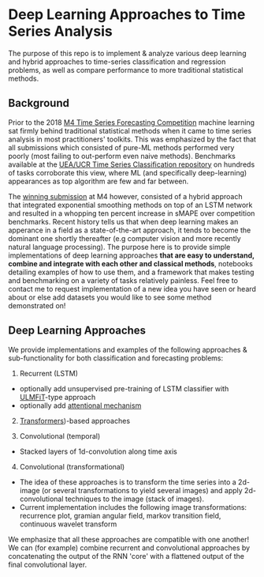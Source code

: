 # Deep Learning Approaches to Time Series Analysis

The purpose of this repo is to implement & analyze various deep learning and hybrid approaches to time-series 
classification and regression problems, as well as compare performance to more traditional statistical methods.

## Background

Prior to the 2018 [M4 Time Series Forecasting Competition](https://robjhyndman.com/hyndsight/m4comp/) machine learning sat firmly behind traditional statistical methods when it came to time series analysis in most practitioners' toolkits. This was emphasized by the fact that all submissions which consisted of pure-ML methods performed very poorly (most failing to out-perform even naive methods). Benchmarks available at the [UEA/UCR Time Series Classification repository](http://www.timeseriesclassification.com/) on hundreds of tasks corroborate this view, where ML (and specifically deep-learning) appearances as top algorithm are few and far between.

The [winning submission](https://eng.uber.com/m4-forecasting-competition/) at M4 however, consisted of a hybrid approach that integrated exponential smoothing methods on top of an LSTM network and resulted in a whopping ten percent increase in sMAPE over competition benchmarks. Recent history tells us that when deep learning makes an apperance in a field as a state-of-the-art approach, it tends to become the dominant one shortly thereafter (e.g computer vision and more recently natural language processing). The purpose here is to provide simple implementations of deep learning approaches **that are easy to understand, combine and integrate with each other and classical methods**, notebooks detailing examples of how to use them, and a framework that makes testing and benchmarking on a variety of tasks relatively painless. Feel free to contact me to request implementation of a new idea you have seen or heard about or else add datasets you would like to see some method demonstrated on!

## Deep Learning Approaches

We provide implementations and examples of the following approaches & sub-functionality for both classification and forecasting problems:

1) Recurrent (LSTM)
* optionally add unsupervised pre-training of LSTM classifier with [ULMFiT](https://arxiv.org/abs/1801.06146)-type approach
* optionally add [attentional mechanism](https://nlp.stanford.edu/pubs/emnlp15_attn.pdf)

2) [Transformers](https://arxiv.org/abs/1706.03762))-based approaches

3) Convolutional (temporal)
* Stacked layers of 1d-convolution along time axis

4) Convolutional (transformational)
* The idea of these approaches is to transform the time series into a 2d-image (or several transformations to yield several images) and apply 2d-convolutional techniques to the image (stack of images).
* Current implementation includes the following image transformations: recurrence plot, gramian angular field, markov transition field, continuous wavelet transform

We emphasize that all these approaches are compatible with one another! We can (for example) combine recurrent and convolutional approaches by concatenating the output of the RNN 'core' with a flattened output of the final convolutional layer.


